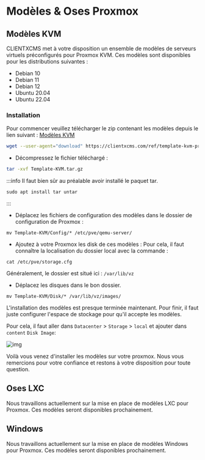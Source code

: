 # Modèles & Oses Proxmox

## Modèles KVM
CLIENTXCMS met à votre disposition un ensemble de modèles de serveurs virtuels préconfigurés pour Proxmox KVM. Ces modèles sont disponibles pour les distributions suivantes :
- Debian 10
- Debian 11
- Debian 12
- Ubuntu 20.04
- Ubuntu 22.04
### Installation
Pour commencer veuillez télécharger le zip contenant les modèles depuis le lien suivant : [Modèles KVM](https://clientxcms.com/ref/template-kvm-proxmox)

```bash
wget --user-agent="download" https://clientxcms.com/ref/template-kvm-proxmox -O Template-KVM.tar.gz
```
- Décompressez le fichier téléchargé :
```bash
tar -xvf Template-KVM.tar.gz
```
:::info
Il faut bien sûr au préalable avoir installé le paquet tar.
```
sudo apt install tar untar
```
:::
<br/>
- Déplacez les fichiers de configuration des modèles dans le dossier de configuration de Proxmox :
```
mv Template-KVM/Config/* /etc/pve/qemu-server/
```
- Ajoutez à votre Proxmox les disk de ces modèles : 
Pour cela, il faut connaître la localisation du dossier local avec la commande :
```
cat /etc/pve/storage.cfg
```
Généralement, le dossier est situé ici : `/var/lib/vz`

- Déplacez les disques dans le bon dossier.
```
mv Template-KVM/Disk/* /var/lib/vz/images/
```

L'installation des modèles est presque terminée maintenant.
Pour finir, il faut juste configurer l'espace de stockage pour qu'il accepte les modèles.

Pour cela, il faut aller dans `Datacenter` > `Storage` > `local` et ajouter dans `content` `Disk Image`:

![img](/img/tutorial/proxmox.png)

Voilà vous venez d'installer les modèles sur votre proxmox. Nous vous remercions pour votre confiance et restons à votre disposition pour toute question.

## Oses LXC
Nous travaillons actuellement sur la mise en place de modèles LXC pour Proxmox. Ces modèles seront disponibles prochainement.

## Windows
Nous travaillons actuellement sur la mise en place de modèles Windows pour Proxmox. Ces modèles seront disponibles prochainement.